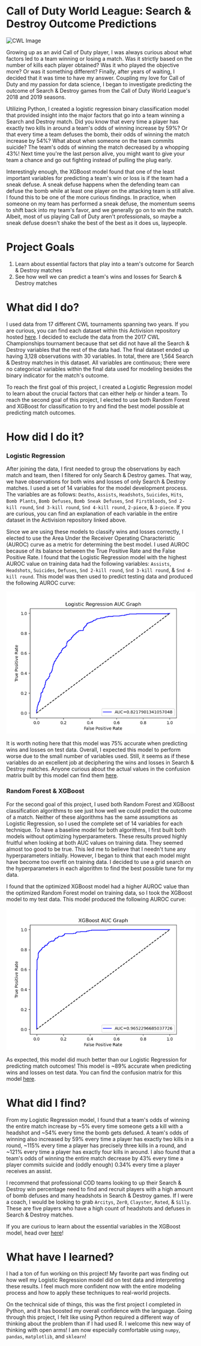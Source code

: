 # Call of Duty World League: Search & Destroy Outcome Predictions
![CWL Image](https://charlieintel.com/wp-content/uploads/2017/10/be476c3b-9364-44f0-a9a3-7d8b482515b8.jpg)

Growing up as an avid Call of Duty player, I was always curious about what factors led to a team winning or losing a match. Was it strictly based on the number of kills each player obtained? Was it who played the objective more? Or was it something different? Finally, after years of waiting, I decided that it was time to have my answer. Coupling my love for Call of Duty and my passion for data science, I began to investigate predicting the outcome of Search & Destroy games from the Call of Duty World League's 2018 and 2019 seasons.

Utilizing Python, I created a logistic regression binary classification model that provided insight into the major factors that go into a team winning a Search and Destroy match. Did you know that every time a player has exactly two kills in around a team's odds of winning increase by 59%? Or that every time a team defuses the bomb, their odds of winning the match increase by 54%? What about when someone on the team commits suicide? The team's odds of winning the match decreased by a whopping 43%! Next time you're the last person alive, you might want to give your team a chance and go out fighting instead of pulling the plug early. 

Interestingly enough, the XGBoost model found that one of the least important variables for predicting a team's win or loss is if the team had a sneak defuse. A sneak defuse happens when the defending team can defuse the bomb while at least one player on the attacking team is still alive. I found this to be one of the more curious findings. In practice, when someone on my team has performed a sneak defuse, the momentum seems to shift back into my team's favor, and we generally go on to win the match. Albeit, most of us playing Call of Duty aren't professionals, so maybe a sneak defuse doesn't shake the best of the best as it does us, laypeople. 

# Project Goals
1. Learn about essential factors that play into a team's outcome for Search & Destroy matches
2. See how well we can predict a team's wins and losses for Search & Destroy matches

# What did I do?
I used data from 17 different CWL tournaments spanning two years. If you are curious, you can find each dataset within this Activision repository hosted [here](https://github.com/Activision/cwl-data). I decided to exclude the data from the 2017 CWL Championships tournament because that set did not have all the Search & Destroy variables that the rest of the data had. The final dataset ended up having 3,128 observations with 30 variables. In total, there are 1,564 Search & Destroy matches in this dataset. All variables are continuous; there were no categorical variables within the final data used for modeling besides the binary indicator for the match's outcome. 

To reach the first goal of this project, I created a Logistic Regression model to learn about the crucial factors that can either help or hinder a team. To reach the second goal of this project, I elected to use both Random Forest and XGBoost for classification to try and find the best model possible at predicting match outcomes. 

# How did I do it?
### Logistic Regression
After joining the data, I first needed to group the observations by each match and team, then I filtered for only Search & Destroy games. That way, we have observations for both wins and losses of only Search & Destroy matches. I used a set of 14 variables for the model development process. The variables are as follows: `Deaths`, `Assists`, `Headshots`, `Suicides`, `Hits`, `Bomb Plants`, `Bomb Defuses`, `Bomb Sneak Defuses`, `Snd Firstbloods`, `Snd 2-kill round`, `Snd 3-kill round`, `Snd 4-kill round`, `2-piece`, & `3-piece`. If you are curious, you can find an explanation of each variable in the entire dataset in the Activision repository linked above. 

Since we are using these models to classify wins and losses correctly, I elected to use the Area Under the Receiver Operating Characteristic (AUROC) curve as a metric for determining the best model. I used AUROC because of its balance between the True Positive Rate and the False Positive Rate. I found that the Logistic Regression model with the highest AUROC value on training data had the following variables: `Assists`, `Headshots`, `Suicides`, `Defuses`, `Snd 2-kill round`, `Snd 3-kill round`, & `Snd 4-kill round`. This model was then used to predict testing data and produced the following AUROC curve:

<p align="center">
  <img src="https://github.com/brettv30/Call-of-Duty-Game-Predictions/blob/main/Model%20Assessment%20Visuals/Logistic%20Regression%20AUC%20Graph.png" alt="Logistic AUROC Graph"
</p>

It is worth noting here that this model was 75% accurate when predicting wins and losses on test data. Overall, I expected this model to perform worse due to the small number of variables used. Still, it seems as if these variables do an excellent job at deciphering the wins and losses in Search & Destroy matches. Anyone curious about the actual values in the confusion matrix built by this model can find them [here](https://github.com/brettv30/Call-of-Duty-Game-Predictions/blob/main/Model%20Assessment%20Visuals/Logistic%20Regression%20Confusion%20Matrix.png).

### Random Forest & XGBoost
For the second goal of this project, I used both Random Forest and XGBoost classification algorithms to see just how well we could predict the outcome of a match. Neither of these algorithms has the same assumptions as Logistic Regression, so I used the complete set of 14 variables for each technique. To have a baseline model for both algorithms, I first built both models without optimizing hyperparameters. These results proved highly fruitful when looking at both AUC values on training data. They seemed almost too good to be true. This led me to believe that I needn't tune any hyperparameters initially. However, I began to think that each model might have become too overfit on training data. I decided to use a grid search on the hyperparameters in each algorithm to find the best possible tune for my data. 
  
I found that the optimized XGBoost model had a higher AUROC value than the optimized Random Forest model on training data, so I took the XGBoost model to my test data. This model produced the following AUROC curve:
  
<p align="center">
  <img src="https://github.com/brettv30/Call-of-Duty-Game-Predictions/blob/main/Model%20Assessment%20Visuals/XGBoost%20AUC%20Graph.png" alt="XGBoost AUROC Graph"
</p>

As expected, this model did much better than our Logistic Regression for predicting match outcomes! This model is ~89% accurate when predicting wins and losses on test data. You can find the confusion matrix for this model [here](https://github.com/brettv30/Call-of-Duty-Game-Predictions/blob/main/Model%20Assessment%20Visuals/XGBoost%20Confusion%20Matrix.png). 
  
# What did I find?
From my Logistic Regression model, I found that a team's odds of winning the entire match increase by ~5% every time someone gets a kill with a headshot and ~54% every time the bomb gets defused. A team's odds of winning also increased by 59% every time a player has exactly two kills in a round, ~115% every time a player has precisely three kills in a round, and ~121% every time a player has exactly four kills in around. I also found that a team's odds of winning the entire match decrease by 43% every time a player commits suicide and (oddly enough) 0.34% every time a player receives an assist. 
  
I recommend that professional COD teams looking to up their Search & Destroy win percentage need to find and recruit players with a high amount of bomb defuses and many headshots in Search & Destroy games. If I were a coach, I would be looking to grab `Arcitys`, `Zer0`,  `Clayster`, `Rated`, & `Silly`. These are five players who have a high count of headshots and defuses in Search & Destroy matches. 

If you are curious to learn about the essential variables in the XGBoost model, head over [here](https://github.com/brettv30/Call-of-Duty-Game-Predictions/blob/main/Model%20Assessment%20Visuals/XGBoost%20Variable%20Importance.png)!

# What have I learned?
I had a ton of fun working on this project! My favorite part was finding out how well my Logistic Regression model did on test data and interpreting these results. I feel much more confident now with the entire modeling process and how to apply these techniques to real-world projects. 

On the technical side of things, this was the first project I completed in Python, and it has boosted my overall confidence with the language. Going through this project, I felt like using Python required a different way of thinking about the problem than if I had used R. I welcome this new way of thinking with open arms! I am now especially comfortable using `numpy`, `pandas`, `matplotlib`, and `sklearn`!
